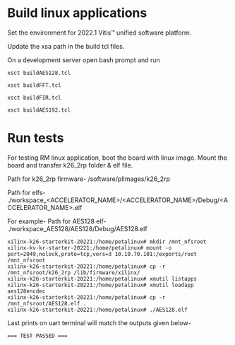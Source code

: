 # Build linux applications

Set the environment for 2022.1 Vitis™ unified software platform.

Update the xsa path in the build tcl files. 

On a development server open bash prompt and run 
```
xsct buildAES128.tcl

xsct buildFFT.tcl

xsct buildFIR.tcl

xsct buildAES192.tcl
```
# Run tests
For testing RM linux application, boot the board with linux image. 
Mount the board and transfer k26_2rp folder & elf file. 

Path for k26_2rp firmware- /software/plImages/k26_2rp 

Path for elfs- ./workspace_<ACCELERATOR_NAME>/<ACCELERATOR_NAME>/Debug/<ACCELERATOR_NAME>.elf

For example- Path for AES128 elf- ./workspace_AES128/AES128/Debug/AES128.elf 

```
xilinx-k26-starterkit-20221:/home/petalinux# mkdir /mnt_nfsroot
xilinx-kv-kr-starter-20221:/home/petalinux# mount -o port=2049,nolock,proto=tcp,vers=3 10.10.70.101:/exports/root /mnt_nfsroot
xilinx-k26-starterkit-20221:/home/petalinux# cp -r /mnt_nfsroot/k26_2rp /lib/firmware/xilinx/ 
xilinx-k26-starterkit-20221:/home/petalinux# xmutil listapps
xilinx-k26-starterkit-20221:/home/petalinux# xmutil loadapp aes128encdec
xilinx-k26-starterkit-20221:/home/petalinux# cp -r /mnt_nfsroot/AES128.elf .
xilinx-k26-starterkit-20221:/home/petalinux# ./AES128.elf 
```

Last prints on uart terminal will match the outputs given below-

```
=== TEST PASSED ===
```
